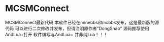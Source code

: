 # MCSMConnect
  MCSMConnect最新代码
  本软件已经在minebbs和mcbbs发布，这是最新版的源代码
  可以进行二次修改并发布，但请注明原作者"DongShao"
  源码推荐使用AndLua+打开
  软件编写与AndLua+
  并非纯Lua！！！
